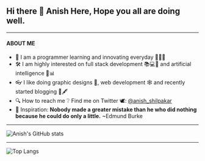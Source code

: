 ## Hi there 👋 Anish Here, Hope you all are doing well.

<hr>

#### ABOUT ME

- 🌱 I am a programmer learning and innovating everyday 👨🏻‍💻
- 🛠 I am highly interested on full stack development 📚💻📱 and artificial intelligence 🧠📊
- 👓 I like doing graphic designs 🎨, web development 🕸 and recently started blogging 📖🖋
- 🔍 How to reach me ❔ Find me on Twitter 🕊: [@anish_shilpakar](https://twitter.com/anish_shilpakar)
- 📌 Inspiration: **Nobody made a greater mistake than he who did nothing because he could do only a little.** ~Edmund Burke

<hr>

![Anish's GitHub stats](https://github-readme-stats.vercel.app/api?username=juju2181&show_icons=true&count_private=true&theme=onedark)

<hr>

![Top Langs](https://github-readme-stats.vercel.app/api/top-langs/?username=juju2181&layout=compact&theme=dracula)
